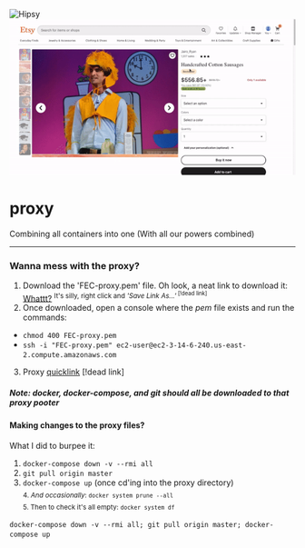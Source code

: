 ![Hipsy](https://i.ibb.co/cCZc12x/Screen-Shot-2020-08-01-at-1-56-07-PM.png)  
![Demo video](/hipsy_demo.gif)  

# proxy
Combining all containers into one
(With all our powers combined)

-----

### Wanna mess with the proxy? 
1. Download the 'FEC-proxy.pem' file. Oh look, a neat link to download it:  <a download='FEC-proxy.pem' href='https://github.com/hrden05/proxy/blob/master/FEC-proxy.pem'>Whattt?</a> <sup>It's silly, right click and _'Save Link As...'_<sup>   [!dead link]
2. Once downloaded, open a console where the _pem_ file exists and run the commands:
  - `chmod 400 FEC-proxy.pem`  
  - `ssh -i "FEC-proxy.pem" ec2-user@ec2-3-14-6-240.us-east-2.compute.amazonaws.com`  
3. Proxy [quicklink](http://ec2-3-14-6-240.us-east-2.compute.amazonaws.com/) [!dead link]
 
##### Note: docker, docker-compose, and git should all be downloaded to that _proxy pooter_
#### Making changes to the proxy files? 
 What I did to burpee it:
  1. `docker-compose down -v --rmi all`
  2. `git pull origin master`
  3. `docker-compose up` (once cd'ing into the proxy directory)  
  <sub>4. _And occasionally_: `docker system prune --all`</sub>  
  <sub>5. Then to check it's all empty: `docker system df`</sub>  
  
  `docker-compose down -v --rmi all; git pull origin master; docker-compose up`
